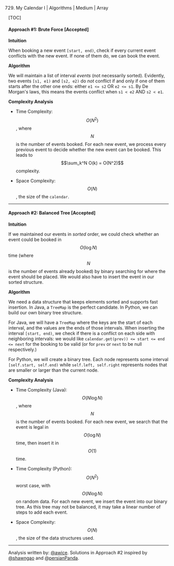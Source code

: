 729. My Calendar I | Algorithms | Medium | Array

[TOC]

#### Approach #1: Brute Force [Accepted]

**Intuition**

When booking a new event `[start, end)`, check if every current event conflicts with the new event.  If none of them do, we can book the event.

**Algorithm**

We will maintain a list of interval *events* (not necessarily sorted).  Evidently, two events `[s1, e1)` and `[s2, e2)` do *not* conflict if and only if one of them starts after the other one ends: either `e1 <= s2` OR `e2 <= s1`.  By De Morgan's laws, this means the events conflict when `s1 < e2` AND `s2 < e1`.




**Complexity Analysis**

* Time Complexity: $$O(N^2)$$, where $$N$$ is the number of events booked.  For each new event, we process every previous event to decide whether the new event can be booked.  This leads to $$\sum_k^N O(k) = O(N^2)$$ complexity.

* Space Complexity: $$O(N)$$, the size of the `calendar`.

---
#### Approach #2: Balanced Tree [Accepted]

**Intuition**

If we maintained our events in *sorted* order, we could check whether an event could be booked in $$O(\log N)$$ time (where $$N$$ is the number of events already booked) by binary searching for where the event should be placed.  We would also have to insert the event in our sorted structure.

**Algorithm**

We need a data structure that keeps elements sorted and supports fast insertion.  In Java, a `TreeMap` is the perfect candidate.  In Python, we can build our own binary tree structure.

For Java, we will have a `TreeMap` where the keys are the start of each interval, and the values are the ends of those intervals.  When inserting the interval `[start, end)`, we check if there is a conflict on each side with neighboring intervals: we would like `calendar.get(prev)) <= start <= end <= next` for the booking to be valid (or for `prev` or `next` to be null respectively.)

For Python, we will create a binary tree.  Each node represents some interval `[self.start, self.end)` while `self.left, self.right` represents nodes that are smaller or larger than the current node.



**Complexity Analysis**

* Time Complexity (Java): $$O(N \log N)$$, where $$N$$ is the number of events booked.  For each new event, we search that the event is legal in $$O(\log N)$$ time, then insert it in $$O(1)$$ time.

* Time Complexity (Python): $$O(N^2)$$ worst case, with $$O(N \log N)$$ on random data.  For each new event, we insert the event into our binary tree.  As this tree may not be balanced, it may take a linear number of steps to add each event.

* Space Complexity: $$O(N)$$, the size of the data structures used.

---

Analysis written by: [@awice](https://leetcode.com/awice).  Solutions in Approach #2 inspired by [@shawngao](https://discuss.leetcode.com/topic/111205/java-8-liner-treemap) and  [@persianPanda](https://discuss.leetcode.com/topic/111203/binary-search-tree-python).
